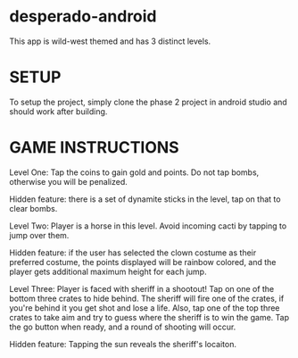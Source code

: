 # desperado-android
This app is wild-west themed and has 3 distinct levels.

SETUP
====================
To setup the project, simply clone the phase 2 project in android studio and should work after building.

GAME INSTRUCTIONS
====================
Level One:
	Tap the coins to gain gold and points. Do not tap bombs, otherwise you will be penalized.

Hidden feature:
	there is a set of dynamite sticks in the level, tap on that to clear bombs.

Level Two: 
	Player is a horse in this level. Avoid incoming cacti by tapping to jump over them.

Hidden feature:
	if the user has selected the clown costume as their preferred costume, the points displayed will be rainbow colored, and the player gets additional maximum height for each jump.

Level Three:
	Player is faced with sheriff in a shootout! Tap on one of the bottom three crates to hide behind. The sheriff will fire one of the crates, if you're behind it you get shot and lose a life.
	Also, tap one of the top three crates to take aim and try to guess where the sheriff is to win the game.
	Tap the go button when ready, and a round of shooting will occur.

Hidden feature:
	Tapping the sun reveals the sheriff's locaiton.
